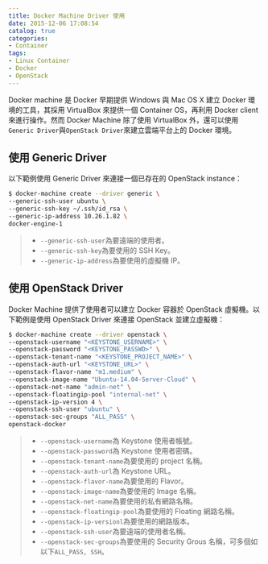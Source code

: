 ```yaml
---
title: Docker Machine Driver 使用
date: 2015-12-06 17:08:54
catalog: true
categories:
- Container
tags:
- Linux Container
- Docker
- OpenStack
---
```

Docker machine 是 Docker 早期提供 Windows 與 Mac OS X 建立 Docker 環境的工具，其採用 VirtualBox 來提供一個 Container OS，再利用 Docker client 來進行操作。然而 Docker Machine 除了使用 VirtualBox 外，還可以使用`Generic Driver`與`OpenStack Driver`來建立雲端平台上的 Docker 環境。

<!--more-->

## 使用 Generic Driver
以下範例使用 Generic Driver 來連接一個已存在的 OpenStack instance：
```sh
$ docker-machine create --driver generic \
--generic-ssh-user ubuntu \
--generic-ssh-key ~/.ssh/id_rsa \
--generic-ip-address 10.26.1.82 \
docker-engine-1
```
> * `--generic-ssh-user`為要遠端的使用者。
> * `--generic-ssh-key`為要使用的 SSH Key。
> * `--generic-ip-address`為要使用的虛擬機 IP。

## 使用 OpenStack Driver
Docker Machine 提供了使用者可以建立 Docker 容器於 OpenStack 虛擬機。以下範例是使用 OpenStack Driver 來連接 OpenStack 並建立虛擬機：
```sh
$ docker-machine create --driver openstack \
--openstack-username "<KEYSTONE_USERNAME>" \
--openstack-password "<KEYSTONE_PASSWD>" \
--openstack-tenant-name "<KEYSTONE_PROJECT_NAME>" \
--openstack-auth-url "<KEYSTONE_URL>" \
--openstack-flavor-name "m1.medium" \
--openstack-image-name "Ubuntu-14.04-Server-Cloud" \
--openstack-net-name "admin-net" \
--openstack-floatingip-pool "internal-net" \
--openstack-ip-version 4 \
--openstack-ssh-user "ubuntu" \
--openstack-sec-groups "ALL_PASS" \
openstack-docker
```
> * `--openstack-username`為 Keystone 使用者帳號。
> * `--openstack-password`為 Keystone 使用者密碼。
> * `--openstack-tenant-name`為要使用的 project 名稱。
> * `--openstack-auth-url`為 Keystone URL。
> * `--openstack-flavor-name`為要使用的 Flavor。
> * `--openstack-image-name`為要使用的 Image 名稱。
> * `--openstack-net-name`為要使用的私有網路名稱。
> * `--openstack-floatingip-pool`為要使用的 Floating 網路名稱。
> * `--openstack-ip-versionl`為要使用的網路版本。
> * `--openstack-ssh-user`為要遠端的使用者名稱。
> * `--openstack-sec-groups`為要使用的 Security Grous 名稱，可多個如以下`ALL_PASS, SSH`。
